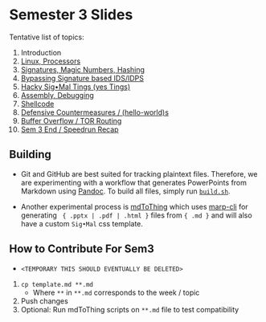 # Semester 3 Slides

Tentative list of topics:

1. Introduction
2. [Linux, Processors](02.md)
3. [Signatures, Magic Numbers, Hashing](03.md)
4. [Bypassing Signature based IDS/IDPS](04.md)
5. [Hacky Sig•Mal Tings (yes Tings)](05.md)
6. [Assembly, Debugging](06.md)
7. [Shellcode](07.md)
8. [Defensive Countermeasures / (hello-world)s](08.md)
9. [Buffer Overflow / TOR Routing](09.md)
10. [Sem 3 End / Speedrun Recap](10.md)

## Building

* Git and GitHub are best suited for tracking plaintext files. Therefore, we are experimenting with a workflow that generates PowerPoints from Markdown using [Pandoc](https://pandoc.org/). To build all files, simply run [`build.sh`](build.sh).

* Another experimental process is [mdToThing](https://github.com/njitacm/mdToThing) which uses [marp-cli](https://github.com/marp-team/marp-cli) for generating ` { .pptx | .pdf | .html }` files from `{ .md }` and will also have a custom `Sig•Mal` css template.

## How to Contribute For Sem3
* `<TEMPORARY THIS SHOULD EVENTUALLY BE DELETED>`
1. `cp template.md **.md`
    * Where `**` in `**.md` corresponds to the week / topic
2. Push changes
3. Optional: Run mdToThing scripts on `**.md` file to test compatibility